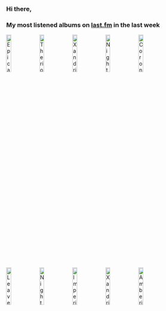 ### Hi there, 

### My most listened albums on [last.fm](https://www.last.fm/user/jfdesignnet) in the last week

[<img src='https://lastfm.freetls.fastly.net/i/u/300x300/eef35303d12f82e3d18872b9f693b3de.jpg' width='16%' height='16%' alt='Epica - The Classical Conspiracy (Live in Miskolc)'>](https://www.last.fm/music/epica/the%2bclassical%2bconspiracy%2b%2528live%2bin%2bmiskolc%2529)&nbsp;
[<img src='https://lastfm.freetls.fastly.net/i/u/300x300/3a78d6716d2e7b14ad91d42142afabab.jpg' width='16%' height='16%' alt='Therion - 20th Anniversary Show (Live in Budapest 2007)'>](https://www.last.fm/music/therion/20th%2banniversary%2bshow%2b%2528live%2bin%2bbudapest%2b2007%2529)&nbsp;
[<img src='https://lastfm.freetls.fastly.net/i/u/300x300/d3aaad8bc8b243eec3611d4a6c5fc7d4.png' width='16%' height='16%' alt='Xandria - Sacrificium'>](https://www.last.fm/music/xandria/sacrificium)&nbsp;
[<img src='https://lastfm.freetls.fastly.net/i/u/300x300/f22f9bb8655e48fdb6bb1baf73c77127.png' width='16%' height='16%' alt='Nightwish - End of an Era'>](https://www.last.fm/music/nightwish/end%2bof%2ban%2bera)&nbsp;
[<img src='https://lastfm.freetls.fastly.net/i/u/300x300/7b6f1e5c82e9ee77afccc2c2a103ad97.jpg' width='16%' height='16%' alt='Coronatus - Secrets Of Nature'>](https://www.last.fm/music/coronatus/secrets%2bof%2bnature)&nbsp;
<br>
[<img src='https://lastfm.freetls.fastly.net/i/u/300x300/12842bb6641dcff827cb25b4649a0fdb.png' width='16%' height='16%' alt='Leaves Eyes - The Last Viking'>](https://www.last.fm/music/leaves%2527%2beyes/the%2blast%2bviking)&nbsp;
[<img src='https://lastfm.freetls.fastly.net/i/u/300x300/2f1cfb69028a421dba07c4946feee86b.png' width='16%' height='16%' alt='Nightwish - Imaginaerum (The Score)'>](https://www.last.fm/music/nightwish/imaginaerum%2b%2528the%2bscore%2529)&nbsp;
[<img src='https://lastfm.freetls.fastly.net/i/u/300x300/ee539fe43d41734f5fec552c0e9cb9d3.jpg' width='16%' height='16%' alt='Imperia - Tears of Silence'>](https://www.last.fm/music/imperia/tears%2bof%2bsilence)&nbsp;
[<img src='https://lastfm.freetls.fastly.net/i/u/300x300/67380ed93a81437e9a020399584925ed.jpg' width='16%' height='16%' alt='Xandria - Theater Of Dimensions'>](https://www.last.fm/music/xandria/theater%2bof%2bdimensions)&nbsp;
[<img src='https://lastfm.freetls.fastly.net/i/u/300x300/832101c61bc245f49a69e4e8a2aa2da8.png' width='16%' height='16%' alt='Amberian Dawn - The Clouds of Northland Thunder'>](https://www.last.fm/music/amberian%2bdawn/the%2bclouds%2bof%2bnorthland%2bthunder)&nbsp;
<br>
